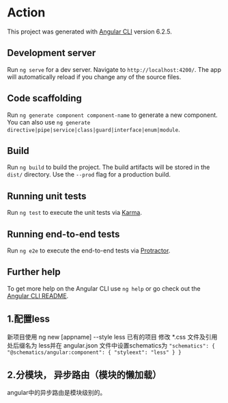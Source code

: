 # Action

This project was generated with [Angular CLI](https://github.com/angular/angular-cli) version 6.2.5.

## Development server

Run `ng serve` for a dev server. Navigate to `http://localhost:4200/`. The app will automatically reload if you change any of the source files.

## Code scaffolding

Run `ng generate component component-name` to generate a new component. You can also use `ng generate directive|pipe|service|class|guard|interface|enum|module`.

## Build

Run `ng build` to build the project. The build artifacts will be stored in the `dist/` directory. Use the `--prod` flag for a production build.

## Running unit tests

Run `ng test` to execute the unit tests via [Karma](https://karma-runner.github.io).

## Running end-to-end tests

Run `ng e2e` to execute the end-to-end tests via [Protractor](http://www.protractortest.org/).

## Further help

To get more help on the Angular CLI use `ng help` or go check out the [Angular CLI README](https://github.com/angular/angular-cli/blob/master/README.md).

## 1.配置less
  新项目使用  ng new [appname] --style less
  已有的项目  修改 *.css 文件及引用处后缀名为 less并在 angular.json 文件中设置schematics为
  `"schematics": {
        "@schematics/angular:component": {
          "styleext": "less"
        }
    }`
## 2.分模块， 异步路由（模块的懒加载）
  angular中的异步路由是模块级别的。